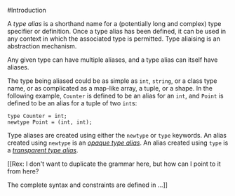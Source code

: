 #Introduction

A *type alias* is a shorthand name for a (potentially long and complex) type specifier or definition. Once a type alias has been defined, it can be used in any context in which the associated type is permitted. Type aliaising is an abstraction mechanism.

Any given type can have multiple aliases, and a type alias can itself have aliases.

The type being aliased could be as simple as `int`, `string`, or a class type name, or as complicated as a map-like array, a tuple, or a shape. In the following example, `Counter` is defined to be an alias for an `int`, and `Point` is defined to be an alias for a tuple of two `int`s:

```Hack
type Counter = int;
newtype Point = (int, int);
```





Type aliases are created using either the `newtype` or `type` keywords. An alias created using `newtype` is an [*opaque type alias*](02-opaque.md). An alias created using `type` is a [*transparent type alias*](03-transparent.md).

[[Rex: I don't want to duplicate the grammar here, but how can I point to it from here?

The complete syntax and constraints are defined in ...]]


